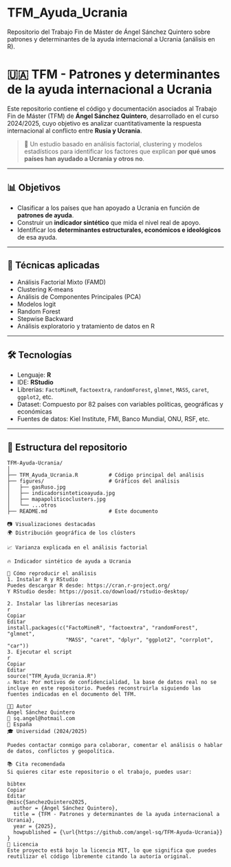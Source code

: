 # TFM_Ayuda_Ucrania
Repositorio del Trabajo Fin de Máster de Ángel Sánchez Quintero sobre patrones y determinantes de la ayuda internacional a Ucrania (análisis en R).

# 🇺🇦 TFM - Patrones y determinantes de la ayuda internacional a Ucrania

Este repositorio contiene el código y documentación asociados al Trabajo Fin de Máster (TFM) de **Ángel Sánchez Quintero**, desarrollado en el curso 2024/2025, cuyo objetivo es analizar cuantitativamente la respuesta internacional al conflicto entre **Rusia y Ucrania**.

> 🧠 Un estudio basado en análisis factorial, clustering y modelos estadísticos para identificar los factores que explican **por qué unos países han ayudado a Ucrania y otros no**.

---

## 📊 Objetivos

- Clasificar a los países que han apoyado a Ucrania en función de **patrones de ayuda**.
- Construir un **indicador sintético** que mida el nivel real de apoyo.
- Identificar los **determinantes estructurales, económicos e ideológicos** de esa ayuda.

---

## 🧪 Técnicas aplicadas

- Análisis Factorial Mixto (FAMD)
- Clustering K-means
- Análisis de Componentes Principales (PCA)
- Modelos logit
- Random Forest
- Stepwise Backward
- Análisis exploratorio y tratamiento de datos en R

---

## 🛠️ Tecnologías

- Lenguaje: **R**
- IDE: **RStudio**
- Librerías: `FactoMineR`, `factoextra`, `randomForest`, `glmnet`, `MASS`, `caret`, `ggplot2`, etc.
- Dataset: Compuesto por 82 países con variables políticas, geográficas y económicas
- Fuentes de datos: Kiel Institute, FMI, Banco Mundial, ONU, RSF, etc.

---

## 🧬 Estructura del repositorio

```text
TFM-Ayuda-Ucrania/
│
├── TFM_Ayuda_Ucrania.R          # Código principal del análisis
├── figures/                     # Gráficos del análisis
│   ├── gasRuso.jpg
│   ├── indicadorsinteticoayuda.jpg
│   ├── mapapoliticoclusters.jpg
│   └── ...otros
├── README.md                    # Este documento

📷 Visualizaciones destacadas
🌍 Distribución geográfica de los clústers

📈 Varianza explicada en el análisis factorial

🔥 Indicador sintético de ayuda a Ucrania

🚀 Cómo reproducir el análisis
1. Instalar R y RStudio
Puedes descargar R desde: https://cran.r-project.org/
Y RStudio desde: https://posit.co/download/rstudio-desktop/

2. Instalar las librerías necesarias
r
Copiar
Editar
install.packages(c("FactoMineR", "factoextra", "randomForest", "glmnet", 
                   "MASS", "caret", "dplyr", "ggplot2", "corrplot", "car"))
3. Ejecutar el script
r
Copiar
Editar
source("TFM_Ayuda_Ucrania.R")
⚠️ Nota: Por motivos de confidencialidad, la base de datos real no se incluye en este repositorio. Puedes reconstruirla siguiendo las fuentes indicadas en el documento del TFM.

👨‍💼 Autor
Ángel Sánchez Quintero
📧 sq.angel@hotmail.com
📍 España
🎓 Universidad (2024/2025)

Puedes contactar conmigo para colaborar, comentar el análisis o hablar de datos, conflictos y geopolítica.

📚 Cita recomendada
Si quieres citar este repositorio o el trabajo, puedes usar:

bibtex
Copiar
Editar
@misc{SanchezQuintero2025,
  author = {Ángel Sánchez Quintero},
  title = {TFM - Patrones y determinantes de la ayuda internacional a Ucrania},
  year = {2025},
  howpublished = {\url{https://github.com/angel-sq/TFM-Ayuda-Ucrania}}
}
📎 Licencia
Este proyecto está bajo la licencia MIT, lo que significa que puedes reutilizar el código libremente citando la autoría original.

